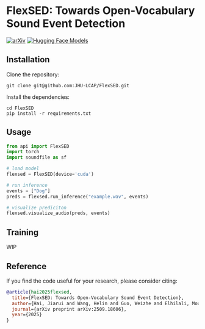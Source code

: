 # FlexSED: Towards Open-Vocabulary Sound Event Detection

[![arXiv](https://img.shields.io/badge/arXiv-2409.10819-brightgreen.svg?style=flat-square)](https://arxiv.org/abs/2509.18606)
[![Hugging Face Models](https://img.shields.io/badge/%F0%9F%A4%97%20Hugging%20Face-Models-blue)](https://huggingface.co/Higobeatz/FlexSED/tree/main)


## Installation

Clone the repository:
```
git clone git@github.com:JHU-LCAP/FlexSED.git
```
Install the dependencies:
```
cd FlexSED
pip install -r requirements.txt
```


## Usage
```python
from api import FlexSED
import torch
import soundfile as sf

# load model
flexsed = FlexSED(device='cuda')

# run inference
events = ["Dog"]
preds = flexsed.run_inference("example.wav", events)

# visualize prediciton
flexsed.visualize_audio(preds, events)
```

## Training

WIP


## Reference

If you find the code useful for your research, please consider citing:

```bibtex
@article{hai2025flexsed,
  title={FlexSED: Towards Open-Vocabulary Sound Event Detection},
  author={Hai, Jiarui and Wang, Helin and Guo, Weizhe and Elhilali, Mounya},
  journal={arXiv preprint arXiv:2509.18606},
  year={2025}
}
```